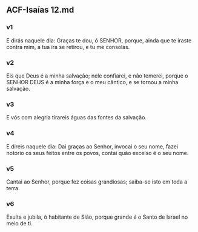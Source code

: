 ## ACF-Isaías 12.md
### v1
 E dirás naquele dia: Graças te dou, ó SENHOR, porque, ainda que te iraste contra mim, a tua ira se retirou, e tu me consolas.
### v2
 Eis que Deus é a minha salvação; nele confiarei, e não temerei, porque o SENHOR DEUS é a minha força e o meu cântico, e se tornou a minha salvação.
### v3
 E vós com alegria tirareis águas das fontes da salvação.
### v4
 E direis naquele dia: Dai graças ao Senhor, invocai o seu nome, fazei notório os seus feitos entre os povos, contai quão excelso é o seu nome.
### v5
 Cantai ao Senhor, porque fez coisas grandiosas; saiba-se isto em toda a terra.
### v6
 Exulta e jubila, ó habitante de Sião, porque grande é o Santo de Israel no meio de ti.

